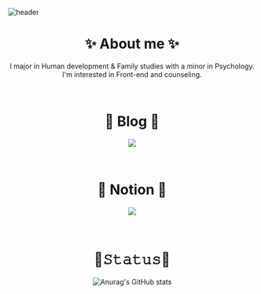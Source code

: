 ![header](https://capsule-render.vercel.app/api?type=waving&color=auto&height=150&section=header&text=&fontSize=90)

<div align="center">

<h1>✨ About me ✨</h1> 
  
<!-- ![Likelion](http://is.am/5yga) <img src="https://img.shields.io/badge/-K--Shield.Jr-blue"> <img src="https://img.shields.io/badge/-AISEC-lightgrey"> -->
I major in Human development & Family studies with a minor in Psychology.
<br>
I'm interested in Front-end and counseling.

<br>
<h1>📗 Blog 📗</h1>

<a href="https://velog.io/@hamham"><img src="https://img.shields.io/badge/velog-1DBF73?style=flat-square&logo=Vimeo&logoColor=white"/></a>

<br>
  
<h1>📒 Notion 📒</h1>
<a href="https://faceted-dash-136.notion.site/cae46d7069cb49cfb46f9ebc82be73dc"><img src="https://img.shields.io/badge/Notion-000000?style=flat-square&logo=Notion&logoColor=white"/></a>
  
<br>
<br>
 <br> 
<h1>📌𝚂𝚝𝚊𝚝𝚞𝚜📌</h1>

![Anurag's GitHub stats](https://github-readme-stats.vercel.app/api?username=biyamn&show_icons=true&theme=buefy)
